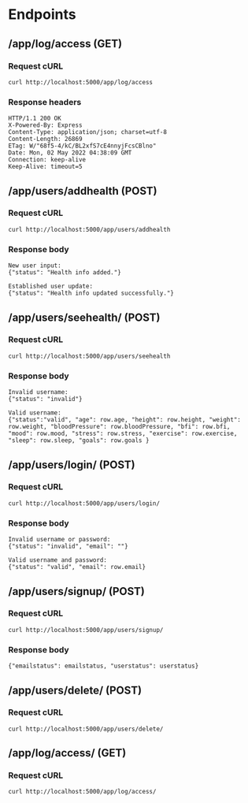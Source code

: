 # Endpoints
## /app/log/access (GET)
### Request cURL
```
curl http://localhost:5000/app/log/access
```
### Response headers
```
HTTP/1.1 200 OK
X-Powered-By: Express
Content-Type: application/json; charset=utf-8
Content-Length: 26869
ETag: W/"68f5-4/kC/BL2xfS7cE4nnyjFcsCBlno"
Date: Mon, 02 May 2022 04:38:09 GMT
Connection: keep-alive
Keep-Alive: timeout=5
```
## /app/users/addhealth (POST)
### Request cURL
```
curl http://localhost:5000/app/users/addhealth
```
### Response body
```
New user input:
{"status": "Health info added."}

Established user update:
{"status": "Health info updated successfully."}
```
## /app/users/seehealth/ (POST)
### Request cURL
```
curl http://localhost:5000/app/users/seehealth
```
### Response body
```
Invalid username:
{"status": "invalid"}

Valid username:
{"status":"valid", "age": row.age, "height": row.height, "weight": row.weight, "bloodPressure": row.bloodPressure, "bfi": row.bfi, "mood": row.mood, "stress": row.stress, "exercise": row.exercise, "sleep": row.sleep, "goals": row.goals }
```
## /app/users/login/ (POST)
### Request cURL
```
curl http://localhost:5000/app/users/login/
```
### Response body
```
Invalid username or password:
{"status": "invalid", "email": ""}

Valid username and password:
{"status": "valid", "email": row.email}
```

## /app/users/signup/ (POST)

### Request cURL
```
curl http://localhost:5000/app/users/signup/
```
### Response body
```
{"emailstatus": emailstatus, "userstatus": userstatus}
```
## /app/users/delete/ (POST)
### Request cURL
```
curl http://localhost:5000/app/users/delete/
```
## /app/log/access/ (GET)
### Request cURL
```
curl http://localhost:5000/app/log/access/
```